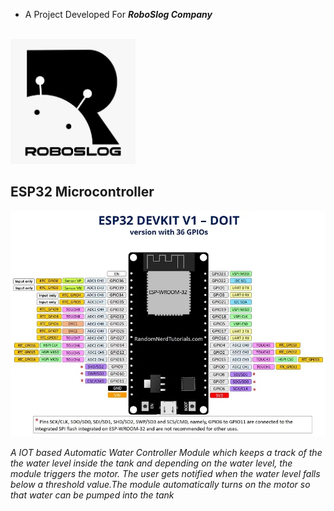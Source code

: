 
* A Project Developed For ***RoboSlog Company***

<br>
<img src="https://github.com/Godson-Thomas/Water_Controller_System/blob/master/Images/RoboSlog_Company.jpg" width="200">
<br>




## ESP32 Microcontroller
<img src="https://github.com/Godson-Thomas/Water_Controller_System/blob/master/esp32_pin_.jpg" width="600">


_A IOT based Automatic Water Controller Module which keeps a track of the the water level inside the tank and depending on the water level, the module triggers the motor. The user gets notified when the water level falls below a threshold value.The module automatically turns on the motor so that water can be pumped into the tank_
